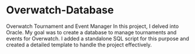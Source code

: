 # Overwatch-Database
Overwatch Tournament and Event Manager
In this project, I delved into Oracle. My goal was to create a database to manage tournaments and events for Overwatch. I added a standalone SQL script for this purpose and created a detailed template to handle the project effectively.
